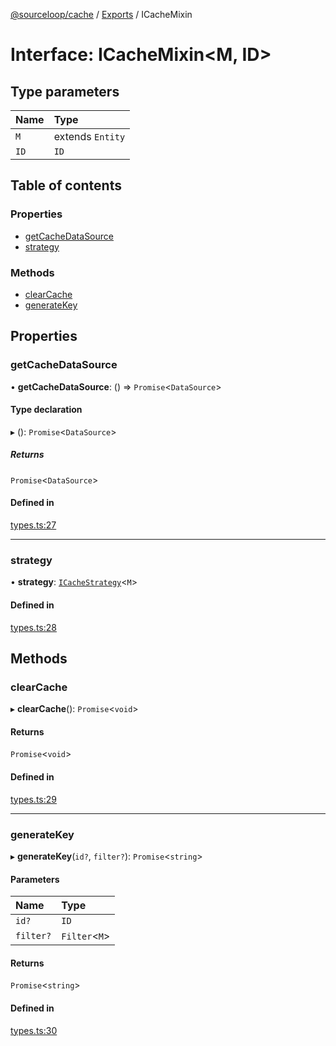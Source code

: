 [@sourceloop/cache](../README.md) / [Exports](../modules.md) / ICacheMixin

# Interface: ICacheMixin<M, ID\>

## Type parameters

| Name | Type |
| :------ | :------ |
| `M` | extends `Entity` |
| `ID` | `ID` |

## Table of contents

### Properties

- [getCacheDataSource](ICacheMixin.md#getcachedatasource)
- [strategy](ICacheMixin.md#strategy)

### Methods

- [clearCache](ICacheMixin.md#clearcache)
- [generateKey](ICacheMixin.md#generatekey)

## Properties

### getCacheDataSource

• **getCacheDataSource**: () => `Promise`<`DataSource`\>

#### Type declaration

▸ (): `Promise`<`DataSource`\>

##### Returns

`Promise`<`DataSource`\>

#### Defined in

[types.ts:27](https://github.com/sourcefuse/loopback4-microservice-catalog/blob/a84fe677/packages/cache/src/types.ts#L27)

___

### strategy

• **strategy**: [`ICacheStrategy`](ICacheStrategy.md)<`M`\>

#### Defined in

[types.ts:28](https://github.com/sourcefuse/loopback4-microservice-catalog/blob/a84fe677/packages/cache/src/types.ts#L28)

## Methods

### clearCache

▸ **clearCache**(): `Promise`<`void`\>

#### Returns

`Promise`<`void`\>

#### Defined in

[types.ts:29](https://github.com/sourcefuse/loopback4-microservice-catalog/blob/a84fe677/packages/cache/src/types.ts#L29)

___

### generateKey

▸ **generateKey**(`id?`, `filter?`): `Promise`<`string`\>

#### Parameters

| Name | Type |
| :------ | :------ |
| `id?` | `ID` |
| `filter?` | `Filter`<`M`\> |

#### Returns

`Promise`<`string`\>

#### Defined in

[types.ts:30](https://github.com/sourcefuse/loopback4-microservice-catalog/blob/a84fe677/packages/cache/src/types.ts#L30)
